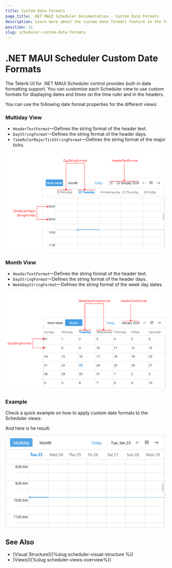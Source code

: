 ```yaml
---
title: Custom Date Formats
page_title: .NET MAUI Scheduler Documentation - Custom Date Formats
description: Learn more about the custom date formats feature in the Telerik UI for .NET MAUI Scheduler control.
position: 11
slug: scheduler-custom-date-formats
---
```


# .NET MAUI Scheduler Custom Date Formats

The Telerik UI for .NET MAUI Scheduler control provides built-in date formatting support. You can customize each Scheduler view to use custom formats for displaying dates and times on the time ruler and in the headers.

You can use the following date format properties for the different views:

### Multiday View

* `HeaderTextFormat`&mdash;Defines the string format of the header text.
* `DayStringFormat`&mdash;Defines the string format of the header days.
* `TimeRulerMajorTickStringFormat`&mdash;Defines the string format of the major ticks.

![Telerik .NET MAUI Scheduler Date Formats Multiday View](images/scheduler-customformats-multiday.png)

### Month View

* `HeaderTextFormat`&mdash;Defines the string format of the header text.
* `DayStringFormat`&mdash;Defines the string format of the header days.
* `WeekDayStringFormat`&mdash;Defines the string format of the week day dates.

![Telerik .NET MAUI Scheduler Date Formats Month View](images/scheduler-customformats-monthview.png)

### Example

Check a quick example on how to apply custom date formats to the Scheduler views:

<snippet id='scheduler-custom-date-formats' />

And here is he result:

![Telerik .NET MAUI Scheduler Custom Date Formats](images/scheduler-customformats-applied-multiday.png)

## See Also

- [Visual Structure]({%slug scheduler-visual-structure %}) 
- [Views]({%slug scheduler-views-overview%})